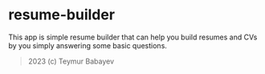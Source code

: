 # resume-builder

This app is simple resume builder that can help you build resumes and CVs by you simply answering some basic questions.

> 2023 (c) Teymur Babayev